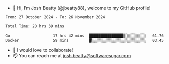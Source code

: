 - 👋 Hi, I’m Josh Beatty (@jbeatty88), welcome to my GitHub profile!

<!--START_SECTION:waka-->

```txt
From: 27 October 2024 - To: 26 November 2024

Total Time: 28 hrs 39 mins

Go                   17 hrs 42 mins  ███████████████▒░░░░░░░░░   61.76 %
Docker               59 mins         █░░░░░░░░░░░░░░░░░░░░░░░░   03.45 %
```

<!--END_SECTION:waka-->

- 💞️ I would love to collaborate!
- 📫 You can reach me at josh.beatty@softwaresugar.com

<!---
jbeatty88/jbeatty88 is a ✨ special ✨ repository because its `README.md` (this file) appears on your GitHub profile.
You can click the Preview link to take a look at your changes.
--->
